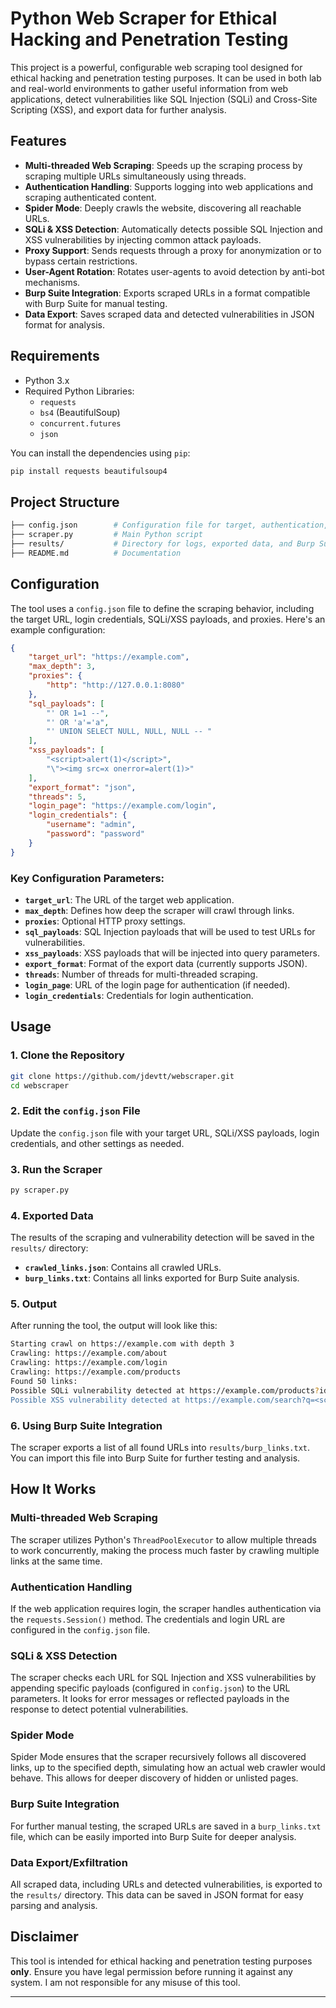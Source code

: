 # Python Web Scraper for Ethical Hacking and Penetration Testing

This project is a powerful, configurable web scraping tool designed for ethical hacking and penetration testing purposes. It can be used in both lab and real-world environments to gather useful information from web applications, detect vulnerabilities like SQL Injection (SQLi) and Cross-Site Scripting (XSS), and export data for further analysis. 

## Features

- **Multi-threaded Web Scraping**: Speeds up the scraping process by scraping multiple URLs simultaneously using threads.
- **Authentication Handling**: Supports logging into web applications and scraping authenticated content.
- **Spider Mode**: Deeply crawls the website, discovering all reachable URLs.
- **SQLi & XSS Detection**: Automatically detects possible SQL Injection and XSS vulnerabilities by injecting common attack payloads.
- **Proxy Support**: Sends requests through a proxy for anonymization or to bypass certain restrictions.
- **User-Agent Rotation**: Rotates user-agents to avoid detection by anti-bot mechanisms.
- **Burp Suite Integration**: Exports scraped URLs in a format compatible with Burp Suite for manual testing.
- **Data Export**: Saves scraped data and detected vulnerabilities in JSON format for analysis.

## Requirements

- Python 3.x
- Required Python Libraries:
  - `requests`
  - `bs4` (BeautifulSoup)
  - `concurrent.futures`
  - `json`

You can install the dependencies using `pip`:

```bash
pip install requests beautifulsoup4
```

## Project Structure

```bash
├── config.json        # Configuration file for target, authentication, SQLi/XSS payloads, and other settings
├── scraper.py         # Main Python script
├── results/           # Directory for logs, exported data, and Burp Suite integration files
├── README.md          # Documentation
```

## Configuration

The tool uses a `config.json` file to define the scraping behavior, including the target URL, login credentials, SQLi/XSS payloads, and proxies. Here's an example configuration:

```json
{
    "target_url": "https://example.com",
    "max_depth": 3,
    "proxies": {
        "http": "http://127.0.0.1:8080"
    },
    "sql_payloads": [
        "' OR 1=1 --", 
        "' OR 'a'='a", 
        "' UNION SELECT NULL, NULL, NULL -- "
    ],
    "xss_payloads": [
        "<script>alert(1)</script>", 
        "\"><img src=x onerror=alert(1)>"
    ],
    "export_format": "json",
    "threads": 5,
    "login_page": "https://example.com/login",
    "login_credentials": {
        "username": "admin",
        "password": "password"
    }
}
```

### Key Configuration Parameters:

- **`target_url`**: The URL of the target web application.
- **`max_depth`**: Defines how deep the scraper will crawl through links.
- **`proxies`**: Optional HTTP proxy settings.
- **`sql_payloads`**: SQL Injection payloads that will be used to test URLs for vulnerabilities.
- **`xss_payloads`**: XSS payloads that will be injected into query parameters.
- **`export_format`**: Format of the export data (currently supports JSON).
- **`threads`**: Number of threads for multi-threaded scraping.
- **`login_page`**: URL of the login page for authentication (if needed).
- **`login_credentials`**: Credentials for login authentication.

## Usage

### 1. Clone the Repository

```bash
git clone https://github.com/jdevtt/webscraper.git
cd webscraper
```

### 2. Edit the `config.json` File

Update the `config.json` file with your target URL, SQLi/XSS payloads, login credentials, and other settings as needed.

### 3. Run the Scraper

```bash
py scraper.py
```

### 4. Exported Data

The results of the scraping and vulnerability detection will be saved in the `results/` directory:

- **`crawled_links.json`**: Contains all crawled URLs.
- **`burp_links.txt`**: Contains all links exported for Burp Suite analysis.

### 5. Output

After running the tool, the output will look like this:

```bash
Starting crawl on https://example.com with depth 3
Crawling: https://example.com/about
Crawling: https://example.com/login
Crawling: https://example.com/products
Found 50 links:
Possible SQLi vulnerability detected at https://example.com/products?id=' OR 1=1 --
Possible XSS vulnerability detected at https://example.com/search?q=<script>alert(1)</script>
```

### 6. Using Burp Suite Integration

The scraper exports a list of all found URLs into `results/burp_links.txt`. You can import this file into Burp Suite for further testing and analysis.

## How It Works

### Multi-threaded Web Scraping
The scraper utilizes Python's `ThreadPoolExecutor` to allow multiple threads to work concurrently, making the process much faster by crawling multiple links at the same time.

### Authentication Handling
If the web application requires login, the scraper handles authentication via the `requests.Session()` method. The credentials and login URL are configured in the `config.json` file.

### SQLi & XSS Detection
The scraper checks each URL for SQL Injection and XSS vulnerabilities by appending specific payloads (configured in `config.json`) to the URL parameters. It looks for error messages or reflected payloads in the response to detect potential vulnerabilities.

### Spider Mode
Spider Mode ensures that the scraper recursively follows all discovered links, up to the specified depth, simulating how an actual web crawler would behave. This allows for deeper discovery of hidden or unlisted pages.

### Burp Suite Integration
For further manual testing, the scraped URLs are saved in a `burp_links.txt` file, which can be easily imported into Burp Suite for deeper analysis.

### Data Export/Exfiltration
All scraped data, including URLs and detected vulnerabilities, is exported to the `results/` directory. This data can be saved in JSON format for easy parsing and analysis.


## **Disclaimer**

This tool is intended for ethical hacking and penetration testing purposes **only**. Ensure you have legal permission before running it against any system. I am not responsible for any misuse of this tool.

---